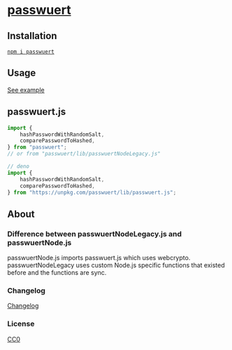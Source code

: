 # [passwuert](https://github.com/GrosSacASac/passwuert)

## Installation

[`npm i passwuert`](https://www.npmjs.com/package/passwuert)

## Usage

[See example](https://github.com/GrosSacASac/passwuert/tree/main/example)

## passwuert.js

```js
import {
    hashPasswordWithRandomSalt,
    comparePasswordToHashed,
} from "passwuert";
// or from "passwuert/lib/passwuertNodeLegacy.js"

// deno
import {
    hashPasswordWithRandomSalt,
    comparePasswordToHashed,
} from "https://unpkg.com/passwuert/lib/passwuert.js";
```

## About

### Difference between passwuertNodeLegacy.js and passwuertNode.js

passwuertNode.js imports passwuert.js which uses webcrypto. passwuertNodeLegacy uses custom Node.js specific functions that existed before and the functions are sync.

### Changelog

[Changelog](./changelog.md)

### License

[CC0](./license.txt)

<!-- ### Related -->
